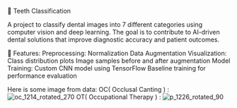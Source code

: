 🦷 Teeth Classification

A project to classify dental images into 7 different categories using computer vision and deep learning.
The goal is to contribute to AI-driven dental solutions that improve diagnostic accuracy and patient outcomes.

📌 Features:
Preprocessing:
    Normalization
    Data Augmentation
Visualization:
    Class distribution plots
    Image samples before and after augmentation
Model Training:
    Custom CNN model using TensorFlow 
    Baseline training for performance evaluation

Here is some image from data:
    OC( Occlusal Canting ) :
        ![oc_1214_rotated_270](https://github.com/user-attachments/assets/284aa984-61c7-4d65-972c-9369e2088b0b)
    OT( Occupational Therapy ) :
![p_1226_rotated_90](https://github.com/user-attachments/assets/1adb37f4-623e-4561-aeeb-efce087c6658)
